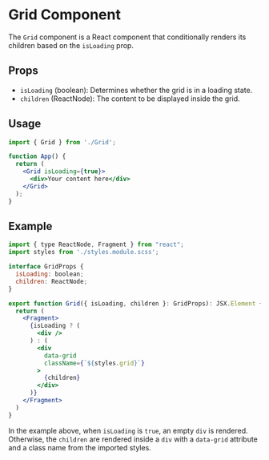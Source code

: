# Grid Component

The `Grid` component is a React component that conditionally renders its children based on the `isLoading` prop.

## Props

- `isLoading` (boolean): Determines whether the grid is in a loading state.
- `children` (ReactNode): The content to be displayed inside the grid.

## Usage

```jsx
import { Grid } from './Grid';

function App() {
  return (
    <Grid isLoading={true}>
      <div>Your content here</div>
    </Grid>
  );
}
```

## Example

```jsx
import { type ReactNode, Fragment } from "react";
import styles from './styles.module.scss';

interface GridProps {
  isLoading: boolean;
  children: ReactNode;
}

export function Grid({ isLoading, children }: GridProps): JSX.Element {
  return (
    <Fragment>
      {isLoading ? (
        <div />
      ) : (
        <div
          data-grid
          className={`${styles.grid}`}
        >
          {children}
        </div>
      )}
    </Fragment>
  )
}
```

In the example above, when `isLoading` is `true`, an empty `div` is rendered. Otherwise, the `children` are rendered inside a `div` with a `data-grid` attribute and a class name from the imported styles.
